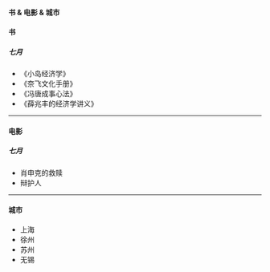 #### 书 & 电影 & 城市

#### 书

##### 七月

- 《小岛经济学》
- 《奈飞文化手册》
- 《冯唐成事心法》
- 《薛兆丰的经济学讲义》

------

#### 电影

##### 七月

- 肖申克的救赎
- 辩护人

------

#### 城市

- 上海
- 徐州
- 苏州
- 无锡

